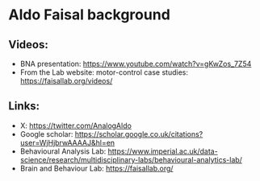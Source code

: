 # Aldo Faisal background

## Videos:

- BNA presentation: https://www.youtube.com/watch?v=gKwZos_7Z54
- From the Lab website: motor-control case studies: https://faisallab.org/videos/

## Links: 
- X: https://twitter.com/AnalogAldo
- Google scholar: https://scholar.google.co.uk/citations?user=WjHjbrwAAAAJ&hl=en
- Behavioural Analysis Lab: https://www.imperial.ac.uk/data-science/research/multidisciplinary-labs/behavioural-analytics-lab/
- Brain and Behaviour Lab: https://faisallab.org/

